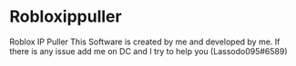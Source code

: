 # Robloxippuller
Roblox IP Puller
This Software is created by me and developed by me.
If there is any issue add me on DC and I try to help you (Lassodo095#6589)
